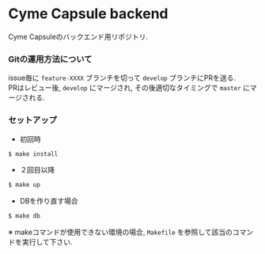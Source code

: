 # Cyme Capsule backend
Cyme Capsuleのバックエンド用リポジトリ.

### Gitの運用方法について

issue毎に `feature-XXXX` ブランチを切って `develop` ブランチにPRを送る.  
PRはレビュー後, `develop` にマージされ, その後適切なタイミングで `master` にマージされる.

### セットアップ

- 初回時

```bash
$ make install
```

- ２回目以降

```bash
$ make up
```

- DBを作り直す場合

```bash
$ make db
```

※ makeコマンドが使用できない環境の場合, `Makefile` を参照して該当のコマンドを実行して下さい.